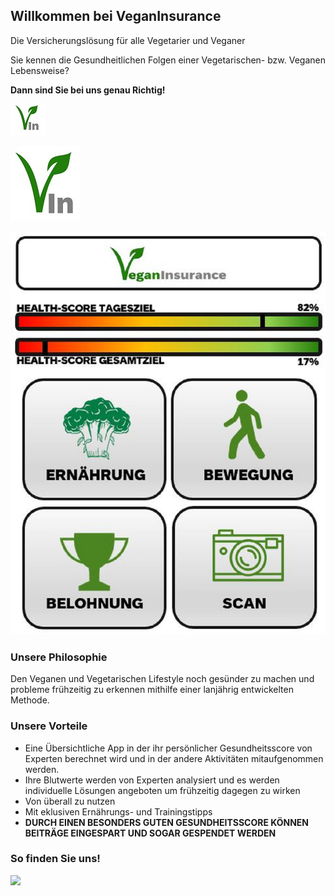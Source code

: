 ## Willkommen bei VeganInsurance 

Die Versicherungslösung für alle Vegetarier und Veganer

Sie kennen die Gesundheitlichen Folgen einer Vegetarischen- bzw. Veganen Lebensweise?

 <b>Dann sind Sie bei uns genau Richtig!</b>
 
![Image](../assets/Logo1.JPG)
 
![Image](../assets/Logo%202.JPG)


![Image](../assets/Startbild%20Webseite.png)


### Unsere Philosophie

Den Veganen und Vegetarischen Lifestyle noch gesünder zu machen und probleme frühzeitig zu erkennen mithilfe einer lanjährig entwickelten Methode.


### Unsere Vorteile 
<ul>
  <li>Eine Übersichtliche App in der ihr persönlicher Gesundheitsscore von Experten berechnet wird und in der andere Aktivitäten mitaufgenommen werden.</li>
  <li>Ihre Blutwerte werden von Experten analysiert und es werden individuelle Lösungen angeboten um frühzeitig dagegen zu wirken</li>
   <li>Von überall zu nutzen</li>
   <li>Mit eklusiven Ernährungs- und Trainingstipps</li>
   <b><li>DURCH EINEN BESONDERS GUTEN GESUNDHEITSSCORE KÖNNEN BEITRÄGE EINGESPART UND SOGAR GESPENDET WERDEN</li></b>
 </ul>


### So finden Sie uns!

<img src="https://static.vecteezy.com/ti/gratis-vektor/t2/362767-standort-symbol-kostenlos-vektor.jpg">
